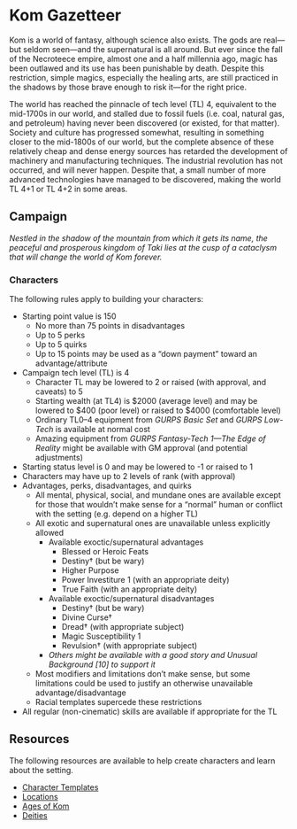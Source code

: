 # Kom Gazetteer

Kom is a world of fantasy, although science also exists.  The gods are real—but seldom seen—and the supernatural is all around.  But ever since the fall of the Necroteece empire, almost one and a half millennia ago, magic has been outlawed and its use has been punishable by death.  Despite this restriction, simple magics, especially the healing arts, are still practiced in the shadows by those brave enough to risk it—for the right price.

The world has reached the pinnacle of tech level (TL) 4, equivalent to the mid-1700s in our world, and stalled due to fossil fuels (i.e. coal, natural gas, and petroleum) having never been discovered (or existed, for that matter).  Society and culture has progressed somewhat, resulting in something closer to the mid-1800s of our world, but the complete absence of these relatively cheap and dense energy sources has retarded the development of machinery and manufacturing techniques.  The industrial revolution has not occurred, and will never happen.  Despite that, a small number of more advanced technologies have managed to be discovered, making the world TL 4+1 or TL 4+2 in some areas.


## Campaign

_Nestled in the shadow of the mountain from which it gets its name, the peaceful and prosperous kingdom of Taki lies at the cusp of a cataclysm that will change the world of Kom forever._

### Characters

The following rules apply to building your characters:

* Starting point value is 150
  * No more than 75 points in disadvantages
  * Up to 5 perks
  * Up to 5 quirks
  * Up to 15 points may be used as a “down payment” toward an advantage/attribute
* Campaign tech level (TL) is 4
  * Character TL may be lowered to 2 or raised (with approval, and caveats) to 5
  * Starting wealth (at TL4) is $2000 (average level) and may be lowered to $400 (poor level) or raised to $4000 (comfortable level)
  * Ordinary TL0–4 equipment from _GURPS Basic Set_ and _GURPS Low-Tech_ is available at normal cost
  * Amazing equipment from _GURPS Fantasy-Tech 1—The Edge of Reality_ might be available with GM approval (and potential adjustments)
* Starting status level is 0 and may be lowered to -1 or raised to 1
* Characters may have up to 2 levels of rank (with approval)
* Advantages, perks, disadvantages, and quirks
  * All mental, physical, social, and mundane ones are available except for those that wouldn’t make sense for a “normal” human or conflict with the setting (e.g. depend on a higher TL)
  * All exotic and supernatural ones are unavailable unless explicitly allowed
    * Available exoctic/supernatural advantages
      * Blessed or Heroic Feats
      * Destiny† (but be wary)
      * Higher Purpose
      * Power Investiture 1 (with an appropriate deity)
      * True Faith (with an appropriate deity)
    * Available exoctic/supernatural disadvantages
      * Destiny† (but be wary)
      * Divine Curse†
      * Dread† (with appropriate subject)
      * Magic Susceptibility 1
      * Revulsion† (with appropriate subject)
    * _Others might be available with a good story and _Unusual Background [10]_ to support it_
  * Most modifiers and limitations don’t make sense, but some limitations could be used to justify an otherwise unavailable advantage/disadvantage
  * Racial templates supercede these restrictions
* All regular (non-cinematic) skills are available if appropriate for the TL


## Resources

The following resources are available to help create characters and learn about the setting.

* [Character Templates](templates/)
* [Locations](locations/)
* [Ages of Kom](ages/)
* [Deities](deities/)
